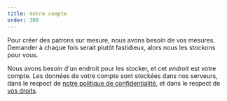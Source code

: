 ```yaml
---
title: Votre compte
order: 300
---
```


Pour créer des patrons sur mesure, nous avons besoin de vos mesures. Demander à chaque fois serait plutôt fastidieux, alors nous les stockons pour vous.

Nous avons besoin d'un endroit pour les stocker, et cet *endroit* est votre compte. Les données de votre compte sont stockées dans nos serveurs, dans le respect de [notre politique de confidentialité][1], et dans le respect de [vos droits][2].

[1]: /docs/various/privacy/

[2]: /docs/various/rights/
